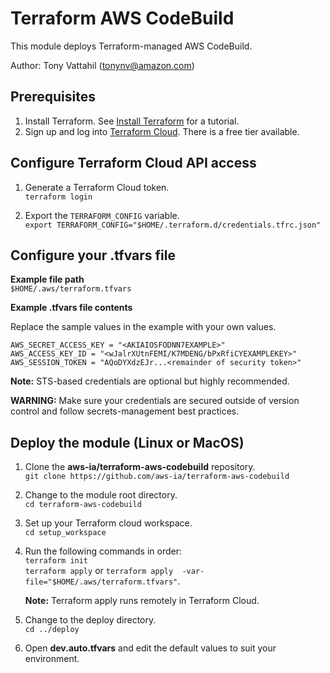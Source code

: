 # Terraform AWS CodeBuild
This module deploys Terraform-managed AWS CodeBuild.

Author: Tony Vattahil (tonynv@amazon.com)

## Prerequisites
1. Install Terraform. See [Install Terraform](https://learn.hashicorp.com/tutorials/terraform/install-cli) for a tutorial. 
2. Sign up and log into [Terraform Cloud](https://app.terraform.io/signup/account). There is a free tier available.

## Configure Terraform Cloud API access

1. Generate a Terraform Cloud token.<br>
   `terraform login`

2. Export the `TERRAFORM_CONFIG` variable.<br>
   `export TERRAFORM_CONFIG="$HOME/.terraform.d/credentials.tfrc.json"`

## Configure your .tfvars file
   
**Example file path**<br>
   `$HOME/.aws/terraform.tfvars`
      
**Example .tfvars file contents**

   Replace the sample values in the example with your own values.
   ```
   AWS_SECRET_ACCESS_KEY = "<AKIAIOSFODNN7EXAMPLE>"
   AWS_ACCESS_KEY_ID = "<wJalrXUtnFEMI/K7MDENG/bPxRfiCYEXAMPLEKEY>"
   AWS_SESSION_TOKEN = "AQoDYXdzEJr...<remainder of security token>"
   ```
 **Note:** STS-based credentials are optional but highly recommended. 

 **WARNING:** Make sure your credentials are secured outside of version control and follow secrets-management best practices.

## Deploy the module (Linux or MacOS)

1. Clone the **aws-ia/terraform-aws-codebuild** repository.<br>
   `git clone https://github.com/aws-ia/terraform-aws-codebuild`

2. Change to the module root directory.<br>
   `cd terraform-aws-codebuild`

3. Set up your Terraform cloud workspace.<br>
   `cd setup_workspace` 

4. Run the following commands in order:<br>
   `terraform init`<br>
   `terraform apply`  or `terraform apply  -var-file="$HOME/.aws/terraform.tfvars"`.
   
   **Note:** Terraform apply runs remotely in Terraform Cloud.

5. Change to the deploy directory.<br>
   `cd ../deploy`

6. Open **dev.auto.tfvars** and edit the default values to suit your environment.





